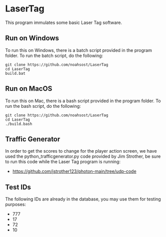 # LaserTag

This program immulates some basic Laser Tag software. 

## Run on Windows 
To run this on Windows, there is a batch script provided in the program folder. To run the batch script, do the following: 
```
git clone https://github.com/noahsost/LaserTag
cd LaserTag
build.bat 
```

## Run on MacOS
To run this on Mac, there is a bash script provided in the program folder. To run the bash script, do the following:
```
git clone https://github.com/noahsost/LaserTag
cd LaserTag
./build.bash
```

## Traffic Generator
In order to get the scores to change for the player action screen, we have used the python_trafficgenerator.py code provided by Jim Strother, be sure to run this code while the Laser Tag program is running:
* https://github.com/jstrother123/photon-main/tree/udp-code

## Test IDs
The following IDs are already in the database, you may use them for testing purposes:
* 777
* 17
* 72
* 10
